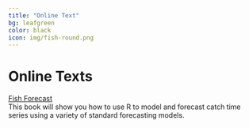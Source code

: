 ```yaml
---
title: "Online Text"
bg: leafgreen
color: black
icon: img/fish-round.png
---
```


# Online Texts

<!-- the part in pkgsboxtext2 will disappear on small screens -->
<div id="pkgscontainer">

<div id="pkgsbox">
<a class="boxlinks"  href="https://fish-forecast.github.io/Fish-Forecast-Bookdown/">Fish Forecast</a><br>
<span id="pkgsboxtext1">This book will show you how to use R to model and forecast catch time series using a variety of standard forecasting models.</span>
</div>
<!--
<div id="pkgsbox">
<a class="boxlinks"  href="https://github.com/eeholmes/VRAPCpp">VRAPS</a><br>
<span id="pkgsboxtext1">VRAPS (VRAP second generation) is a C++ version of VRAP that is much faster and allows batch jobs.  Covariates are not used in VRAPS. Instead autocorrelation in survival is modeled using autoregressive models for survival.</span>
</div>

<div id="pkgsbox">
<a class="boxlinks"  href="https://github.com/eeholmes/DMVRAPapp">DMVRAPS</a><br>
<span id="pkgsboxtext1">DMVRAPS uses DM output (posteriors on SR function parameters) as input to VRAPS.  Output is RERs with uncertainty estimates.</span>
</div>
-->

</div>
